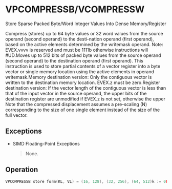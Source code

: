 # VPCOMPRESSB/VCOMPRESSW

Store Sparse Packed Byte/Word Integer Values Into Dense Memory/Register

Compress (stores) up to 64 byte values or 32 word values from the source operand (second operand) to the desti-nation operand (first operand), based on the active elements determined by the writemask operand.
Note: EVEX.vvvv is reserved and must be 1111b otherwise instructions will #UD.Moves up to 512 bits of packed byte values from the source operand (second operand) to the destination operand (first operand).
This instruction is used to store partial contents of a vector register into a byte vector or single memory location using the active elements in operand writemask.Memory destination version: Only the contiguous vector is written to the destination memory location.
EVEX.z must be zero.Register destination version: If the vector length of the contiguous vector is less than that of the input vector in the source operand, the upper bits of the destination register are unmodified if EVEX.z is not set, otherwise the upper Note that the compressed displacement assumes a pre-scaling (N) corresponding to the size of one single element instead of the size of the full vector.

## Exceptions

- SIMD Floating-Point Exceptions
  > None.

## Operation

```C
VPCOMPRESSB store form(KL, VL) = (16, 128), (32, 256), (64, 512)k := 0FOR j := 0 TO KL-1:IF k1[j] OR *no writemask*:DEST.byte[k] := SRC.byte[j]k := k +1VPCOMPRESSB reg-reg form(KL, VL) = (16, 128), (32, 256), (64, 512)k := 0FOR j := 0 TO KL-1:IF k1[j] OR *no writemask*:DEST.byte[k] := SRC.byte[j]k := k + 1IF *merging-masking*:*DEST[VL-1:k*8] remains unchanged*ELSE DEST[VL-1:k*8] := 0DEST[MAX_VL-1:VL] := 0VPCOMPRESSW store form(KL, VL) = (8, 128), (16, 256), (32, 512)k := 0FOR j := 0 TO KL-1:IF k1[j] OR *no writemask*:DEST.word[k] := SRC.word[j]k := k + 1VPCOMPRESSW reg-reg form(KL, VL) = (8, 128), (16, 256), (32, 512)k := 0FOR j := 0 TO KL-1:IF k1[j] OR *no writemask*:DEST.word[k] := SRC.word[j]k := k + 1IF *merging-masking*:*DEST[VL-1:k*16] remains unchanged*Intel C/C++ Compiler Intrinsic EquivalentVPCOMPRESSB __m128i _mm_mask_compress_epi8(__m128i, __mmask16, __m128i);VPCOMPRESSB __m128i _mm_maskz_compress_epi8(__mmask16, __m128i);VPCOMPRESSB __m256i _mm256_mask_compress_epi8(__m256i, __mmask32, __m256i);VPCOMPRESSB __m256i _mm256_maskz_compress_epi8(__mmask32, __m256i);VPCOMPRESSB __m512i _mm512_mask_compress_epi8(__m512i, __mmask64, __m512i);VPCOMPRESSB __m512i _mm512_maskz_compress_epi8(__mmask64, __m512i);VPCOMPRESSB  void _mm_mask_compressstoreu_epi8(void*, __mmask16, __m128i);VPCOMPRESSB  void _mm256_mask_compressstoreu_epi8(void*, __mmask32, __m256i);VPCOMPRESSB  void _mm512_mask_compressstoreu_epi8(void*, __mmask64, __m512i);VPCOMPRESSW  __m128i  _mm_mask_compress_epi16(__m128i, __mmask8, __m128i);VPCOMPRESSW  __m128i  _mm_maskz_compress_epi16(__mmask8, __m128i); VPCOMPRESSW  __m256i  _mm256_mask_compress_epi16(__m256i, __mmask16, __m256i);VPCOMPRESSW  __m256i  _mm256_maskz_compress_epi16(__mmask16, __m256i);VPCOMPRESSW  __m512i  _mm512_mask_compress_epi16(__m512i, __mmask32, __m512i);VPCOMPRESSW  __m512i  _mm512_maskz_compress_epi16(__mmask32, __m512i);VPCOMPRESSW  void  _mm_mask_compressstoreu_epi16(void*, __mmask8, __m128i);VPCOMPRESSW  void  _mm256_mask_compressstoreu_epi16(void*, __mmask16, __m256i);VPCOMPRESSW  void  _mm512_mask_compressstoreu_epi16(void*, __mmask32, __m512i);
```
